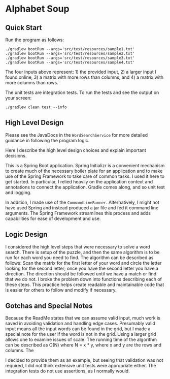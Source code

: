 # Alphabet Soup

## Quick Start

Run the program as follows:

```
./gradlew bootRun --args='src/test/resources/sample1.txt'
./gradlew bootRun --args='src/test/resources/sample2.txt'
./gradlew bootRun --args='src/test/resources/sample3.txt'
./gradlew bootRun --args='src/test/resources/sample4.txt'

```

The four inputs above represent: 1) the provided input, 2) a larger input I found online, 3) a matrix with more rows than columns, and 4)
a matrix with more columns than rows. 

The unit tests are integration tests. To run the tests and see the output on your screen:

```
./gradlew clean test --info
```

## High Level Design

Please see the JavaDocs in the `WordSearchService` for more detailed guidance in following the program logic. 

Here I describe the high level design choices and explain important decisions. 

This is a Spring Boot application. Spring Initializr is a convenient mechanism to create much of the necessary boiler plate for an application and to make use of the Spring Framework to take care of common tasks. I used it here to get started. In particular, I relied heavily on the application context and annotations to connect the application. Gradle comes along, and so unit test and logging. 

In addition, I made use of the `CommandLineRunner`. Alternatively, I might not have used Spring and instead produced a jar file and fed it command line arguments. The Spring Framework streamlines this process and adds capabilities for ease of development and use. 

## Logic Design

I considered the high level steps that were necessary to solve a word search. There is setup of the puzzle, and then the same algorithm is to be run for each word you need to find. The algorithm can be described as follows: Scan the matrix for the first letter of your word and circle the letter looking for the second letter; once you have the second letter you have a direction. The direction should be followed until we have a match or find that we do not. I broke the problem down into functions describing each of these steps. This practice helps create readable and maintainable code that is easier for others to follow and modify if necessary. 

## Gotchas and Special Notes

Because the ReadMe states that we can assume valid input, much work is saved in avoiding validation and handling edge cases. Presumably valid input means all the input words can be found in the grid, but I made a special note for the user if the word is not in the grid. Using a larger grid allows one to examine issues of scale. The running time of the algorithm can be described as O(N) where N = x * y, where x and y are the rows and columns. The 




I decided to provide them as an example, but seeing that validation was not required, I did not think extensive unit tests were appropriate either. The integration tests do not use assertions, as I normally would.


